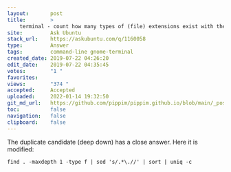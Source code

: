 ```yaml
---
layout:       post
title:        >
    terminal - count how many types of (file) extensions exist with their associated files in current directory
site:         Ask Ubuntu
stack_url:    https://askubuntu.com/q/1160058
type:         Answer
tags:         command-line gnome-terminal
created_date: 2019-07-22 04:26:20
edit_date:    2019-07-22 04:35:45
votes:        "1 "
favorites:    
views:        "374 "
accepted:     Accepted
uploaded:     2022-01-14 19:32:50
git_md_url:   https://github.com/pippim/pippim.github.io/blob/main/_posts/2019/2019-07-22-terminal---count-how-many-types-of-^file^-extensions-exist-with-their-associated-files-in-current-directory.md
toc:          false
navigation:   false
clipboard:    false
---
```


The duplicate candidate (deep down) has a close answer. Here it is modified:

``` 
find . -maxdepth 1 -type f | sed 's/.*\.//' | sort | uniq -c

```
